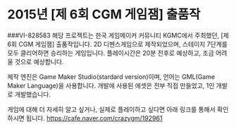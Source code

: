 # 2015년 [제 6회 CGM 게임잼] 출품작
###VI-828583
해당 프로젝트는 한국 게임메이커 커뮤니티 KGMC에서 주최했던, [제 6회 CGM 게임잼] 출품작입니다.
2D 디펜스게임으로 제작되었으며, 스테이지 7단계를 모두 클리어하면 승리하는 게임입니다.
플레이시간은 20분 전후로 예상하고, 조금 어려울 것으로 예상합니다.

제작 엔진은 Game Maker Studio(stardard version)이며, 언어는 GML(Game Maker Language)을 사용합니다.
개발에 사용된 에셋은 전부 직접 만들었고, 1인 개발로 개발했습니다.

게임에 대해 더 자세히 알고 싶거나, 실제로 플레이하고 싶다면 아래 링크를 통해서 확인하시면 됩니다.
https://cafe.naver.com/crazygm/192961
